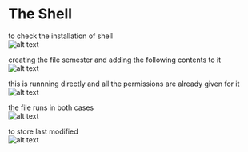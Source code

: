 # The Shell

to check the installation of shell<br>
![alt text](..images/image-9.png)
<br>

creating the file semester and adding the following contents to it<br>
![alt text](..images/image-10.png)<br>

this is runnning directly and all the permissions are already given for it<br>
![alt text](..images/image-11.png)<br>

the file runs in both cases<br>
![alt text](..images/image-12.png)<br>

to store last modified<br>
![alt text](..images/image-13.png)<br>

